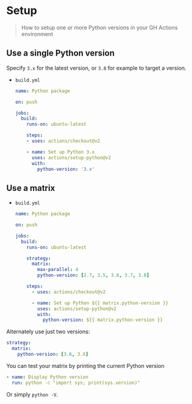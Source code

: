 # Setup
> How to setup one or more Python versions in your GH Actions environment


## Use a single Python version

Specify `3.x` for the latest version, or `3.8` for example to target a version.

- `build.yml`
    ```yaml
    name: Python package

    on: push

    jobs:
      build:
        runs-on: ubuntu-latest

        steps:
        - uses: actions/checkout@v2

        - name: Set up Python 3.x
          uses: actions/setup-python@v2
          with:
            python-version: '3.x'
    ```


## Use a matrix

- `build.yml`
    ```yaml
    name: Python package

    on: push

    jobs:
      build:
        runs-on: ubuntu-latest

        strategy:
          matrix:
            max-parallel: 4
            python-version: [2.7, 3.5, 3.6, 3.7, 3.8]

        steps:
          - uses: actions/checkout@v2

          - name: Set up Python ${{ matrix.python-version }}
            uses: actions/setup-python@v2
            with:
              python-version: ${{ matrix.python-version }}
    ```

Alternately use just two versions:

```yaml
strategy:
  matrix:
    python-version: [3.6, 3.X]
```

You can test your matrix by printing the current Python version

```yaml
- name: Display Python version
  run: python -c "import sys; print(sys.version)"
```

Or simply `python -V`.
